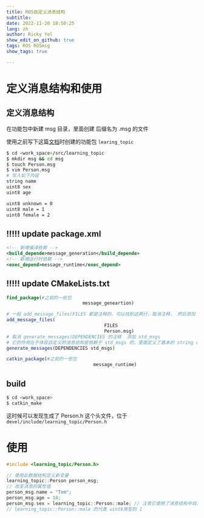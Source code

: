 ```yaml
---
title: ROS自定义消息结构
subtitle: 
date: 2022-11-20 18:50:25
lang: zh
author: Ricky Yel
show_edit_on_github: true
tags: ROS ROSmsg
show_tags: true

---
```


# 定义消息结构和使用

## 定义消息结构

在功能包中新建 msg 目录，里面创建 后缀名为 .msg 的文件

使用之前写下这篇[文档](./发布订阅模型编程实现.md)时创建的功能包 `learing_topic`

```bash
$ cd <work_space>/src/learning_topic
$ mkdir msg && cd msg
$ touch Person.msg
$ vim Person.msg
# 写入如下内容
string name
uint8 sex
uint8 age

uint8 unknown = 0
uint8 male = 1
uint8 female = 2
```

## ‼️!!! update package.xml

```xml
<!-- 新增编译依赖 -->
<build_depende>message_generation</build_depende>
<!-- 新增运行时依赖 -->
<exec_depend>message_runtime</exec_depend>
```

## ‼️!!! update CMakeLists.txt

```cmake
find_package(#之前的一些包
							message_geneartion)

# 一般 add_message_files(FILES 都是注释的，可以找到这两行，取消注释， 然后添加 Person.msg
add_message_files(
									FILES
									Person.msg)
# 取消 generate_messages(DEPENDENCIES 的注释  添加 std_msgs
# 它的作用在于体现自定义的消息结构是依赖于 std_msgs 的，里面定义了基本的 string uint8 等等类型
generate_messages(DEPENDENCIES std_msgs)

catkin_package(#之前的一些包
								message_runtime)
```

## build

```bash
$ cd <work_space>
$ catkin_make
```

这时候可以发现生成了 Person.h 这个头文件，位于 `devel/include/learning_topic/Person.h`

# 使用

```cpp
#include <learning_topic/Person.h>

// 使用此数据结构定义新变量
learning_topic::Person person_msg;
// 改变消息的属性值
person_msg.name = "Tom";
person_msg.age = 18;
person_msg.sex = learning_topic::Person::male; // 注意它使用了消息结构中自定义的 宏
// learning_topic::Person::male 的代表 uint8类型的 1
```

